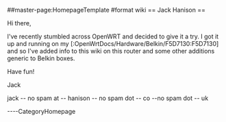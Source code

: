 \#\#master-page:HomepageTemplate \#format wiki == Jack Hanison ==

Hi there,

I've recently stumbled across OpenWRT and decided to give it a try. I
got it up and running on my
\[:OpenWrtDocs/Hardware/Belkin/F5D7130:F5D7130\] and so I've added info
to this wiki on this router and some other additions generic to Belkin
boxes.

Have fun!

Jack

jack -- no spam at -- hanison -- no spam dot -- co --no spam dot -- uk

----CategoryHomepage
